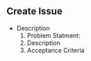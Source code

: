 Create Issue
--------
- Description
    1. Problem Statment:
    2. Description
    3. Acceptance Criteria
